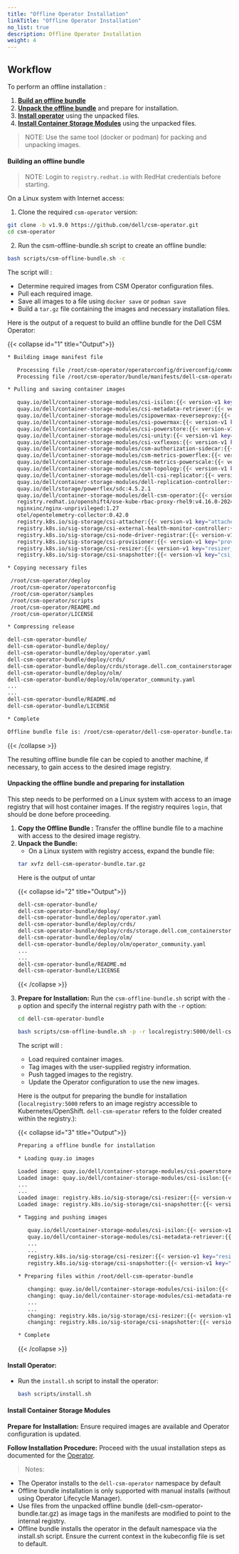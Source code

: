 ```yaml
---
title: "Offline Operator Installation"
linkTitle: "Offline Operator Installation"
no_list: true
description: Offline Operator Installation
weight: 4
---
```


## Workflow

To perform an offline installation :

1. [**Build an offline bundle**](../offline#building-an-offline-bundle-1)
2. [**Unpack the offline bundle**](../offline#unpacking-the-offline-bundle-and-preparing-for-installation-1) and prepare for installation.
3. [**Install operator**](../offline#install-operator-1) using the unpacked files.
4. [**Install Container Storage Modules**](../offline#install-container-storage-module-1) using the unpacked files.

>NOTE: Use the same tool (docker or podman) for packing and unpacking images.

#### **Building an offline bundle**

>NOTE: Login to `registry.redhat.io` with RedHat credentials before starting.

On a Linux system with Internet access:

1. Clone the required `csm-operator` version:
```bash
git clone -b v1.9.0 https://github.com/dell/csm-operator.git
cd csm-operator
```

2. Run the csm-offline-bundle.sh script to create an offline bundle:
```bash
bash scripts/csm-offline-bundle.sh -c
```

The script will :

* Determine required images from CSM Operator configuration files.
* Pull each required image.
* Save all images to a file using `docker save` or `podman save`
* Build a `tar.gz` file containing the images and necessary installation files.

Here is the output of a request to build an offline bundle for the Dell CSM Operator:


{{< collapse id="1" title="Output">}}

```bash
* Building image manifest file

   Processing file /root/csm-operator/operatorconfig/driverconfig/common/default.yaml
   Processing file /root/csm-operator/bundle/manifests/dell-csm-operator.clusterserviceversion.yaml

* Pulling and saving container images

   quay.io/dell/container-storage-modules/csi-isilon:{{< version-v1 key="PScale_latestVersion" >}}
   quay.io/dell/container-storage-modules/csi-metadata-retriever:{{< version-v1 key="metadata_retriever_latest_version" >}}
   quay.io/dell/container-storage-modules/csipowermax-reverseproxy:{{< version-v1 key="Authv1_PMax_ReverseProxy_ConfigVersion" >}}
   quay.io/dell/container-storage-modules/csi-powermax:{{< version-v1 key="PMax_latestVersion" >}}
   quay.io/dell/container-storage-modules/csi-powerstore:{{< version-v1 key="PStore_latestVersion" >}}
   quay.io/dell/container-storage-modules/csi-unity:{{< version-v1 key="PUnity_latestVersion" >}}
   quay.io/dell/container-storage-modules/csi-vxflexos:{{< version-v1 key="PFlex_latestVersion" >}}
   quay.io/dell/container-storage-modules/csm-authorization-sidecar:{{< version-v1 key="Authv1_csm_authorization_sidecar" >}}
   quay.io/dell/container-storage-modules/csm-metrics-powerflex:{{< version-v1 key="Observability_csm_metrics_PFlex_image" >}}
   quay.io/dell/container-storage-modules/csm-metrics-powerscale:{{< version-v1 key="Observability_csm_metrics_PScale_image" >}}
   quay.io/dell/container-storage-modules/csm-topology:{{< version-v1 key="Observability_csm_topology_image" >}}
   quay.io/dell/container-storage-modules/dell-csi-replicator:{{< version-v1 key="replicator_latest_version" >}}
   quay.io/dell/container-storage-modules/dell-replication-controller:{{< version-v1 key="replication_controller_latest_version" >}}
   quay.io/dell/storage/powerflex/sdc:4.5.2.1
   quay.io/dell/container-storage-modules/dell-csm-operator:{{< version-v1 key="csm-operator_latest_version" >}}
   registry.redhat.io/openshift4/ose-kube-rbac-proxy-rhel9:v4.16.0-202409051837.p0.g8ea2c99.assembly.stream.el9
   nginxinc/nginx-unprivileged:1.27
   otel/opentelemetry-collector:0.42.0
   registry.k8s.io/sig-storage/csi-attacher:{{< version-v1 key="attacher_latest_version" >}}
   registry.k8s.io/sig-storage/csi-external-health-monitor-controller:{{< version-v1 key="health_monitor_controller_latest_version" >}}
   registry.k8s.io/sig-storage/csi-node-driver-registrar:{{< version-v1 key="node_driver_registrar_latest_version" >}}
   registry.k8s.io/sig-storage/csi-provisioner:{{< version-v1 key="provisioner_latest_version" >}}
   registry.k8s.io/sig-storage/csi-resizer:{{< version-v1 key="resizer_latest_version" >}}
   registry.k8s.io/sig-storage/csi-snapshotter:{{< version-v1 key="csi_snapshotter_latest_version" >}}

* Copying necessary files

 /root/csm-operator/deploy
 /root/csm-operator/operatorconfig
 /root/csm-operator/samples
 /root/csm-operator/scripts
 /root/csm-operator/README.md
 /root/csm-operator/LICENSE

* Compressing release

dell-csm-operator-bundle/
dell-csm-operator-bundle/deploy/
dell-csm-operator-bundle/deploy/operator.yaml
dell-csm-operator-bundle/deploy/crds/
dell-csm-operator-bundle/deploy/crds/storage.dell.com_containerstoragemodules.yaml
dell-csm-operator-bundle/deploy/olm/
dell-csm-operator-bundle/deploy/olm/operator_community.yaml
...
...
dell-csm-operator-bundle/README.md
dell-csm-operator-bundle/LICENSE

* Complete

Offline bundle file is: /root/csm-operator/dell-csm-operator-bundle.tar.gz
```
{{< /collapse >}}

The resulting offline bundle file can be copied to another machine, if necessary, to gain access to the desired image registry.

#### **Unpacking the offline bundle and preparing for installation**

This step needs to be performed on a Linux system with access to an image registry that will host container images. If the registry requires `login`, that should be done before proceeding.

1. **Copy the Offline Bundle :** Transfer the offline bundle file to a machine with access to the desired image registry.
2. **Unpack the Bundle:**
    - On a Linux system with registry access, expand the bundle file:
    ```bash
    tar xvfz dell-csm-operator-bundle.tar.gz
    ```
   Here is the output of untar
<ul>
{{< collapse id="2" title="Output">}}

   ```bash
   dell-csm-operator-bundle/
   dell-csm-operator-bundle/deploy/
   dell-csm-operator-bundle/deploy/operator.yaml
   dell-csm-operator-bundle/deploy/crds/
   dell-csm-operator-bundle/deploy/crds/storage.dell.com_containerstoragemodules.yaml
   dell-csm-operator-bundle/deploy/olm/
   dell-csm-operator-bundle/deploy/olm/operator_community.yaml
   ...
   ...
   dell-csm-operator-bundle/README.md
   dell-csm-operator-bundle/LICENSE
   ```
{{< /collapse >}}
</ul>

3. **Prepare for Installation:** Run the `csm-offline-bundle.sh` script with the `-p` option and specify the internal registry path with the `-r` option:
      ```bash
      cd dell-csm-operator-bundle

      bash scripts/csm-offline-bundle.sh -p -r localregistry:5000/dell-csm-operator/
      ```

   The script will :

      - Load required container images.
      - Tag images with the user-supplied registry information.
      - Push tagged images to the registry.
      - Update the Operator configuration to use the new images.

      Here is the output for preparing the bundle for installation (`localregistry:5000` refers to an image registry accessible to Kubernetes/OpenShift. `dell-csm-operator` refers to the folder created within the registry.):
<ul>
{{< collapse id="3" title="Output">}}

```bash
Preparing a offline bundle for installation

* Loading quay.io images

Loaded image: quay.io/dell/container-storage-modules/csi-powerstore:{{< version-v1 key="PStore_latestVersion" >}}
Loaded image: quay.io/dell/container-storage-modules/csi-isilon:{{< version-v1 key="PScale_latestVersion" >}}
...
...
Loaded image: registry.k8s.io/sig-storage/csi-resizer:{{< version-v1 key="resizer_latest_version" >}}
Loaded image: registry.k8s.io/sig-storage/csi-snapshotter:{{< version-v1 key="csi_snapshotter_latest_version" >}}

* Tagging and pushing images

   quay.io/dell/container-storage-modules/csi-isilon:{{< version-v1 key="PScale_latestVersion" >}} -> localregistry:5000/dell-csm-operator/csi-isilon:{{< version-v1 key="PScale_latestVersion" >}}
   quay.io/dell/container-storage-modules/csi-metadata-retriever:{{< version-v1 key="metadata_retriever_latest_version" >}} -> localregistry:5000/dell-csm-operator/csi-metadata-retriever:{{< version-v1 key="metadata_retriever_latest_version" >}}
   ...
   ...
   registry.k8s.io/sig-storage/csi-resizer:{{< version-v1 key="resizer_latest_version" >}} -> localregistry:5000/dell-csm-operator/csi-resizer:{{< version-v1 key="resizer_latest_version" >}}
   registry.k8s.io/sig-storage/csi-snapshotter:{{< version-v1 key="csi_snapshotter_latest_version" >}} -> localregistry:5000/dell-csm-operator/csi-snapshotter:{{< version-v1 key="csi_snapshotter_latest_version" >}}

* Preparing files within /root/dell-csm-operator-bundle

   changing: quay.io/dell/container-storage-modules/csi-isilon:{{< version-v1 key="PScale_latestVersion" >}} -> localregistry:5000/dell-csm-operator/csi-isilon:{{< version-v1 key="PScale_latestVersion" >}}
   changing: quay.io/dell/container-storage-modules/csi-metadata-retriever:{{< version-v1 key="metadata_retriever_latest_version" >}} -> localregistry:5000/dell-csm-operator/csi-metadata-retriever:{{< version-v1 key="metadata_retriever_latest_version" >}}
   ...
   ...
   changing: registry.k8s.io/sig-storage/csi-resizer:{{< version-v1 key="resizer_latest_version" >}} -> localregistry:5000/dell-csm-operator/csi-resizer:{{< version-v1 key="resizer_latest_version" >}}
   changing: registry.k8s.io/sig-storage/csi-snapshotter:{{< version-v1 key="csi_snapshotter_latest_version" >}} -> localregistry:5000/dell-csm-operator/csi-snapshotter:{{< version-v1 key="csi_snapshotter_latest_version" >}}

* Complete
```
{{< /collapse >}}

</ul>

#### **Install Operator:**

   - Run the `install.sh` script to install the operator:

      ```bash
      bash scripts/install.sh
      ```
#### **Install Container Storage Modules**

**Prepare for Installation:** Ensure required images are available and Operator configuration is updated.

**Follow Installation Procedure:** Proceed with the usual installation steps as documented for the [Operator](v1/getting-started/installation/operator/operatorinstallation_openshift/#installation).

>Notes:
- The Operator installs to the `dell-csm-operator` namespace by default
- Offline bundle installation is only supported with manual installs (without using Operator Lifecycle Manager).
- Use files from the unpacked offline bundle (dell-csm-operator-bundle.tar.gz) as image tags in the manifests are modified to point to the internal registry.
- Offline bundle installs the operator in the default namespace via the install.sh script. Ensure the current context in the kubeconfig file is set to default.
